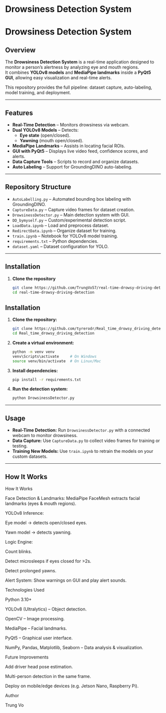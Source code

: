 # Drowsiness Detection System

# Drowsiness Detection System

## Overview
The **Drowsiness Detection System** is a real-time application designed to monitor a person’s alertness by analyzing eye and mouth regions.  
It combines **YOLOv8 models** and **MediaPipe landmarks** inside a **PyQt5 GUI**, allowing easy visualization and real-time alerts.

This repository provides the full pipeline: dataset capture, auto-labeling, model training, and deployment.

---

## Features
- **Real-Time Detection** – Monitors drowsiness via webcam.
- **Dual YOLOv8 Models** – Detects:
  - **Eye state** (open/closed).
  - **Yawning** (mouth open/closed).
- **MediaPipe Landmarks** – Assists in locating facial ROIs.
- **GUI with PyQt5** – Displays live video feed, confidence scores, and alerts.
- **Data Capture Tools** – Scripts to record and organize datasets.
- **Auto Labeling** – Support for GroundingDINO auto-labeling.

---

## Repository Structure
- `AutoLabelling.py` – Automated bounding box labeling with GroundingDINO.
- `CaptureData.py` – Capture video frames for dataset creation.
- `DrowsinessDetector.py` – Main detection system with GUI.
- `DD_bymyself.py` – Custom/experimental detection script.
- `LoadData.ipynb` – Load and preprocess dataset.
- `RedirectData.ipynb` – Organize dataset for training.
- `train.ipynb` – Notebook for YOLOv8 model training.
- `requirements.txt` – Python dependencies.
- `dataset.yaml` – Dataset configuration for YOLO.

---

## Installation
1. **Clone the repository**
   ```bash
   git clone https://github.com/TrungVo57/real-time-drowsy-driving-detection.git
   cd real-time-drowsy-driving-detection

## Installation

1. **Clone the repository:**
    ```bash
    git clone https://github.com/tyrerodr/Real_time_drowsy_driving_detection.git
    cd Real_time_drowsy_driving_detection
    ```

2. **Create a virtual environment:**
    ```bash
    python -m venv venv
    venv\Scripts\activate     # On Windows
    source venv/bin/activate  # On Linux/Mac


3. **Install dependencies:**
    ```bash
    pip install -r requirements.txt
    ```

4. **Run the detection system:**
    ```bash
    python DrowsinessDetector.py
    ```

---

## Usage

- **Real-Time Detection:** Run `DrowsinessDetector.py` with a connected webcam to monitor drowsiness.
- **Data Capture:** Use `CaptureData.py` to collect video frames for training or testing.
- **Training New Models:** Use `train.ipynb` to retrain the models on your custom datasets.

---

## How It Works

How It Works

Face Detection & Landmarks: MediaPipe FaceMesh extracts facial landmarks (eyes & mouth regions).

YOLOv8 Inference:

Eye model → detects open/closed eyes.

Yawn model → detects yawning.

Logic Engine:

Count blinks.

Detect microsleeps if eyes closed for >2s.

Detect prolonged yawns.

Alert System: Show warnings on GUI and play alert sounds.

Technologies Used

Python 3.10+

YOLOv8 (Ultralytics) – Object detection.

OpenCV – Image processing.

MediaPipe – Facial landmarks.

PyQt5 – Graphical user interface.

NumPy, Pandas, Matplotlib, Seaborn – Data analysis & visualization.

Future Improvements

Add driver head pose estimation.

Multi-person detection in the same frame.

Deploy on mobile/edge devices (e.g. Jetson Nano, Raspberry Pi).

Author

Trung Vo
